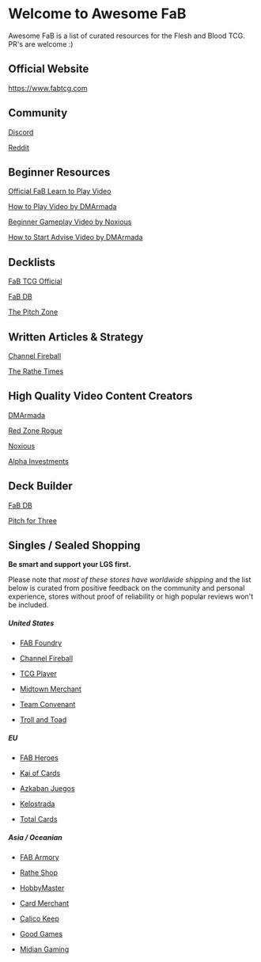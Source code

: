 # Welcome to Awesome FaB

Awesome FaB is a list of curated resources for the Flesh and Blood TCG.
PR's are welcome :)

## Official Website

https://www.fabtcg.com

## Community

[Discord](https://discord.gg/vMRMdqJc4V)

[Reddit](https://www.reddit.com/r/FABTCG)

## Beginner Resources

[Official FaB Learn to Play Video](https://www.youtube.com/watch?v=416k-Rs8hgQ)

[How to Play Video by DMArmada](https://www.youtube.com/watch?v=lO6nOLh_dyw)

[Beginner Gameplay Video by Noxious](https://www.youtube.com/watch?v=cl9rI8sfuuk)

[How to Start Advise Video by DMArmada](https://www.youtube.com/watch?v=Ko2hjppaHDc)

## Decklists

[FaB TCG Official](https://fabtcg.com/decklists)

[FaB DB](https://www.fabdb.net)

[The Pitch Zone](https://thepitchzone.com)

## Written Articles & Strategy

[Channel Fireball](https://strategy.channelfireball.com/all-strategy/flesh-and-blood/)

[The Rathe Times](https://rathetimes.com)

## High Quality Video Content Creators

[DMArmada](https://www.youtube.com/DMarmada/)

[Red Zone Rogue](https://www.youtube.com/c/RedZoneRogue/)

[Noxious](https://www.youtube.com/c/NoxiousWhat/)

[Alpha Investments](https://www.youtube.com/channel/UCTp-iVOtTrKau0skmfZlo5Q)

## Deck Builder

[FaB DB](https://www.fabdb.net)

[Pitch for Three](https://pitchforthree.com/)

## Singles / Sealed Shopping

**Be smart and support your LGS first.**

Please note that *most of these stores have worldwide shipping* and the list below is curated from positive feedback on the community and personal experience, stores without proof of reliability or high popular reviews won't be included.

##### United States

* [FAB Foundry](https://www.fabfoundry.co)

* [Channel Fireball](https://shop.channelfireball.com)

* [TCG Player](https://shop.tcgplayer.com/flesh-and-blood-tcg)

* [Midtown Merchant](https://midtownmerchant.com)

* [Team Convenant](https://teamcovenant.com)

* [Troll and Toad](https://www.trollandtoad.com)

##### EU

* [FAB Heroes](https://fabheroes.com)

* [Kai of Cards](https://kaiofcards.com)

* [Azkaban Juegos](https://azkabanjuegos.com)

* [Kelostrada](https://kelostrada.pl)

* [Total Cards](https://www.totalcards.net)

##### Asia / Oceanian

* [FAB Armory](https://fabarmory.com)

* [Rathe Shop](https://www.rathe.shop)

* [HobbyMaster](https://hobbymaster.co.nz)

* [Card Merchant](https://cardmerchant.co.nz)

* [Calico Keep](https://www.calicokeep.com)

* [Good Games](https://tcg.goodgames.com.au)

* [Midian Gaming](https://midiangaming.com.au)
